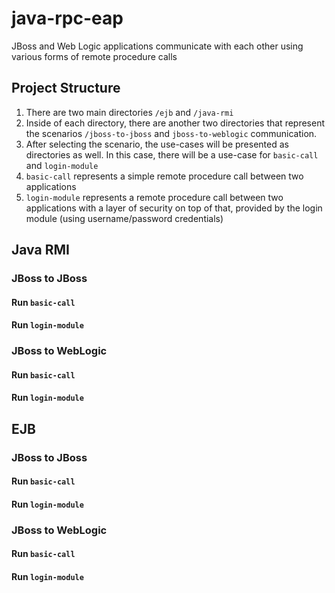 # java-rpc-eap
JBoss and Web Logic applications communicate with each other using various forms of remote procedure calls

## Project Structure
1. There are two main directories `/ejb` and `/java-rmi`
2. Inside of each directory, there are another two directories that represent the scenarios `/jboss-to-jboss` and `jboss-to-weblogic` communication.
3. After selecting the scenario, the use-cases will be presented as directories as well. In this case, there will be a use-case for `basic-call` and `login-module`
4. `basic-call` represents a simple remote procedure call between two applications
5. `login-module` represents a remote procedure call between two applications with a layer of security on top of that, provided by the login module (using username/password credentials)

## Java RMI
### JBoss to JBoss
#### Run `basic-call`
#### Run `login-module`
### JBoss to WebLogic
#### Run `basic-call`
#### Run `login-module`

## EJB
### JBoss to JBoss
#### Run `basic-call`
#### Run `login-module`
### JBoss to WebLogic
#### Run `basic-call`
#### Run `login-module`
